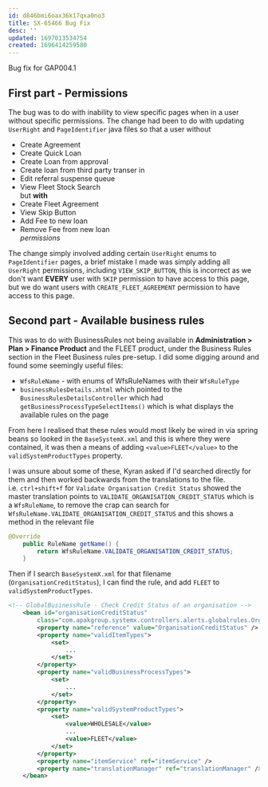 ```yaml
---
id: d846bmi6oax36k17qxa0no3
title: SX-65466 Bug Fix
desc: ''
updated: 1697013534754
created: 1696414259580
---
```

Bug fix for GAP004.1

## First part - Permissions
The bug was to do with inability to view specific pages when in a user without specific permissions.
The change had been to do with updating `UserRight` and `PageIdentifier` java files so that a user without
- Create Agreement
- Create Quick Loan
- Create Loan from approval
- Create loan from third party transer in
- Edit referral suspense queue
- View Fleet Stock Search
<br>but **with**
- Create Fleet Agreement
- View Skip Button
- Add Fee to new loan
- Remove Fee from new loan 
<br> *permissions*

The change simply involved adding certain `UserRight` enums to `PageIdentifier` pages, a brief mistake I made was simply adding all `UserRight` permissions, including `VIEW_SKIP_BUTTON`, this is incorrect as we don't want **EVERY** user with `SKIP` permission to have access to this page, but we do want users with `CREATE_FLEET_AGREEMENT` permission to have access to this page.

## Second part - Available business rules
This was to do with BusinessRules not being available in **Administration > Plan > Finance Product** and the FLEET product, under the Business Rules section in the Fleet Business rules pre-setup. I did some digging around and found some seemingly useful files:
- `WfsRuleName` - with enums of WfsRuleNames with their `WfsRuleType`
-  `businessRulesDetails.xhtml` which pointed to the `BusinessRulesDetailsController` which had `getBusinessProcessTypeSelectItems()` which is what displays the available rules on the page

From here I realised that these rules would most likely be wired in via spring beans so looked in the `BaseSystemX.xml` and this is where they were contained, it was then a means of adding `<value>FLEET</value>` to the `validSystemProductTypes` property.

I was unsure about some of these, Kyran asked if I'd searched directly for them and then worked backwards from the translations to the file.
<br>i.e. `ctrl+shift+f` for `Validate Organisation Credit Status` showed the master translation points to `VALIDATE_ORGANISATION_CREDIT_STATUS` which is a `WfsRuleName`, to remove the crap can search for `WfsRuleName.VALIDATE_ORGANISATION_CREDIT_STATUS` and this shows a method in the relevant file 
```java
@Override
    public RuleName getName() {
        return WfsRuleName.VALIDATE_ORGANISATION_CREDIT_STATUS;
    }
```
Then if I search `BaseSystemX.xml` for that filename (`OrganisationCreditStatus`), I can find the rule, and add `FLEET` to `validSystemProductTypes`.
```xml
<!-- GlobalBusinessRule - Check Credit Status of an organisation -->
	<bean id="organisationCreditStatus"
		class="com.apakgroup.systemx.controllers.alerts.globalrules.OrganisationCreditStatus">
		<property name="reference" value="OrganisationCreditStatus" />
		<property name="validItemTypes">
			<set>
				...
			</set>
		</property>
		<property name="validBusinessProcessTypes">
			<set>
				...
			</set>
		</property>
		<property name="validSystemProductTypes">
			<set>
				<value>WHOLESALE</value>
				...
                <value>FLEET</value>
			</set>
		</property>
		<property name="itemService" ref="itemService" />
		<property name="translationManager" ref="translationManager" />
	</bean>
```